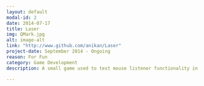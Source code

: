 ```yaml
---
layout: default
modal-id: 2
date: 2014-07-17
title: Laser
img: QMark.jpg
alt: image-alt
link: "http://www.github.com/anikan/Laser"
project-date: September 2014 - Ongoing
reason: For Fun
category: Game Development
description: A small game used to test mouse listener functionality in Java and perhaps the process of creating Android Applications.

---
```

